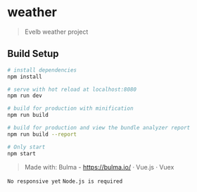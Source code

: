 # weather

> Evelb weather project

## Build Setup

``` bash
# install dependencies
npm install

# serve with hot reload at localhost:8080
npm run dev

# build for production with minification
npm run build

# build for production and view the bundle analyzer report
npm run build --report

# Only start
npm start
```

> Made with: Bulma - https://bulma.io/ · Vue.js · Vuex

`No responsive yet`
`Node.js is required`

